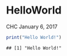 HelloWorld
================
CHC
January 6, 2017

``` r
print("Hello World!")
```

    ## [1] "Hello World!"
